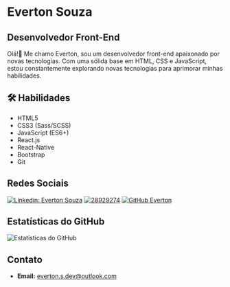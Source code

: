 # Everton Souza

## Desenvolvedor Front-End

Olá!👋  Me chamo Everton, sou um desenvolvedor front-end apaixonado por novas tecnologias. Com uma sólida base em HTML, CSS e JavaScript, estou constantemente explorando novas tecnologias para aprimorar minhas habilidades.




## 🛠️ Habilidades
- HTML5
- CSS3 (Sass/SCSS)
- JavaScript (ES6+)
- React.js
- React-Native
- Bootstrap
- Git

## Redes Sociais

[![Linkedin: Everton Souza](https://img.shields.io/badge/-Everton%20Souza-blue?style=flat-square&logo=Linkedin&logoColor=white&link=https://www.linkedin.com/in/https://www.linkedin.com/in/everton-souza-a93062182/)](https://www.linkedin.com/in/everton-souza-a93062182/)
[![28929274](https://img.shields.io/badge/-Rocketseat-blueviolet?style=flat-square)](https://app.rocketseat.com.br/me/everton-da-silva-souza-01593)
[![GitHub Everton](https://img.shields.io/github/followers/EvertonSouzaa?label=follow&style=social)](https://github.com/EvertonSouzaa)



## Estatísticas do GitHub

![Estatísticas do GitHub](https://github-readme-stats.vercel.app/api?username=EvertonSouzaa&show_icons=true&theme=dracula)


## Contato

- **Email:** everton.s.dev@outlook.com

